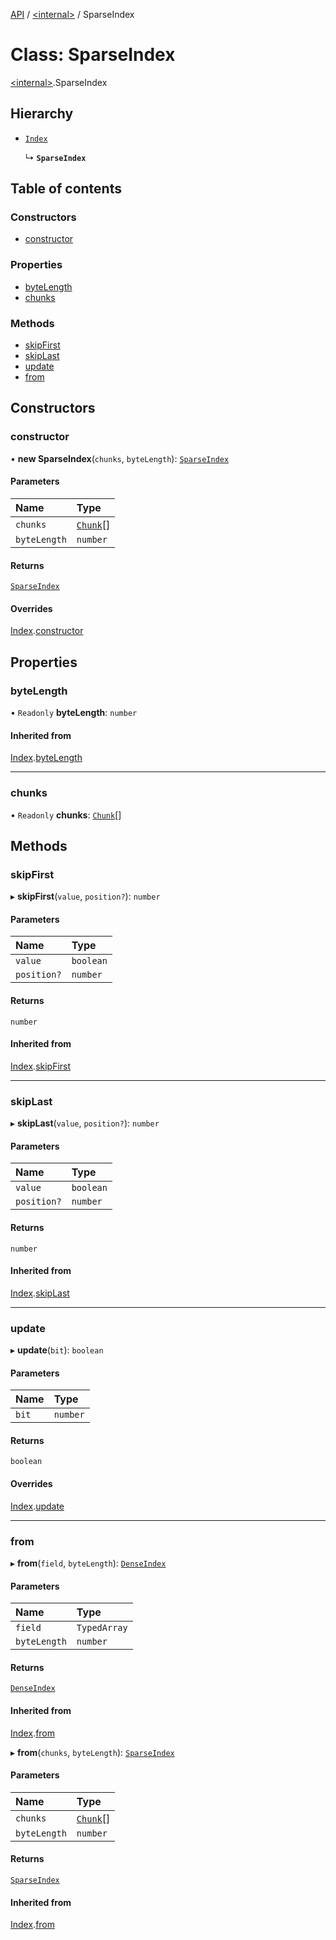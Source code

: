 [API](../README.md) / [\<internal\>](../modules/internal_.md) / SparseIndex

# Class: SparseIndex

[\<internal\>](../modules/internal_.md).SparseIndex

## Hierarchy

- [`Index`](internal_.Index.md)

  ↳ **`SparseIndex`**

## Table of contents

### Constructors

- [constructor](internal_.SparseIndex.md#constructor)

### Properties

- [byteLength](internal_.SparseIndex.md#bytelength)
- [chunks](internal_.SparseIndex.md#chunks)

### Methods

- [skipFirst](internal_.SparseIndex.md#skipfirst)
- [skipLast](internal_.SparseIndex.md#skiplast)
- [update](internal_.SparseIndex.md#update)
- [from](internal_.SparseIndex.md#from)

## Constructors

### constructor

• **new SparseIndex**(`chunks`, `byteLength`): [`SparseIndex`](internal_.SparseIndex.md)

#### Parameters

| Name | Type |
| :------ | :------ |
| `chunks` | [`Chunk`](../modules/internal_.md#chunk)[] |
| `byteLength` | `number` |

#### Returns

[`SparseIndex`](internal_.SparseIndex.md)

#### Overrides

[Index](internal_.Index.md).[constructor](internal_.Index.md#constructor)

## Properties

### byteLength

• `Readonly` **byteLength**: `number`

#### Inherited from

[Index](internal_.Index.md).[byteLength](internal_.Index.md#bytelength)

___

### chunks

• `Readonly` **chunks**: [`Chunk`](../modules/internal_.md#chunk)[]

## Methods

### skipFirst

▸ **skipFirst**(`value`, `position?`): `number`

#### Parameters

| Name | Type |
| :------ | :------ |
| `value` | `boolean` |
| `position?` | `number` |

#### Returns

`number`

#### Inherited from

[Index](internal_.Index.md).[skipFirst](internal_.Index.md#skipfirst)

___

### skipLast

▸ **skipLast**(`value`, `position?`): `number`

#### Parameters

| Name | Type |
| :------ | :------ |
| `value` | `boolean` |
| `position?` | `number` |

#### Returns

`number`

#### Inherited from

[Index](internal_.Index.md).[skipLast](internal_.Index.md#skiplast)

___

### update

▸ **update**(`bit`): `boolean`

#### Parameters

| Name | Type |
| :------ | :------ |
| `bit` | `number` |

#### Returns

`boolean`

#### Overrides

[Index](internal_.Index.md).[update](internal_.Index.md#update)

___

### from

▸ **from**(`field`, `byteLength`): [`DenseIndex`](internal_.DenseIndex.md)

#### Parameters

| Name | Type |
| :------ | :------ |
| `field` | `TypedArray` |
| `byteLength` | `number` |

#### Returns

[`DenseIndex`](internal_.DenseIndex.md)

#### Inherited from

[Index](internal_.Index.md).[from](internal_.Index.md#from)

▸ **from**(`chunks`, `byteLength`): [`SparseIndex`](internal_.SparseIndex.md)

#### Parameters

| Name | Type |
| :------ | :------ |
| `chunks` | [`Chunk`](../modules/internal_.md#chunk)[] |
| `byteLength` | `number` |

#### Returns

[`SparseIndex`](internal_.SparseIndex.md)

#### Inherited from

[Index](internal_.Index.md).[from](internal_.Index.md#from)
